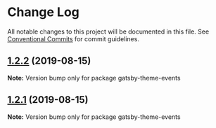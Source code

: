 # Change Log

All notable changes to this project will be documented in this file.
See [Conventional Commits](https://conventionalcommits.org) for commit guidelines.

## [1.2.2](https://github.com/smerth/gatsby-theme-events/compare/v1.2.1...v1.2.2) (2019-08-15)

**Note:** Version bump only for package gatsby-theme-events





## [1.2.1](https://github.com/smerth/gatsby-theme-events/compare/v1.1.0...v1.2.1) (2019-08-15)

**Note:** Version bump only for package gatsby-theme-events
